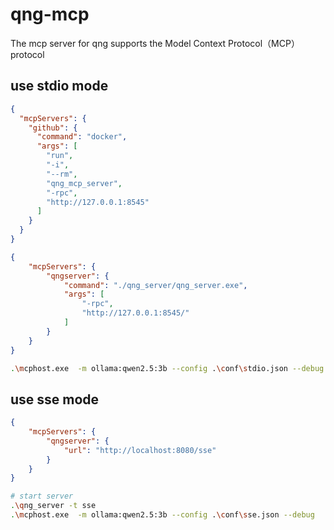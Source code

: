 # qng-mcp
The mcp server for qng supports the Model Context Protocol（MCP）protocol 


## use stdio mode

```json
{
  "mcpServers": {
    "github": {
      "command": "docker",
      "args": [
        "run",
        "-i",
        "--rm",
        "qng_mcp_server",
        "-rpc",
        "http://127.0.0.1:8545"
      ]
    }
  }
}
```

```json
{
    "mcpServers": {
        "qngserver": {
            "command": "./qng_server/qng_server.exe",
            "args": [
                "-rpc",
                "http://127.0.0.1:8545/"
            ]
        }
    }
}

```
```bash
.\mcphost.exe  -m ollama:qwen2.5:3b --config .\conf\stdio.json --debug
```
## use sse mode
```json
{
    "mcpServers": {
        "qngserver": {
            "url": "http://localhost:8080/sse"
        }
    }
}
```
```bash
# start server
.\qng_server -t sse
.\mcphost.exe  -m ollama:qwen2.5:3b --config .\conf\sse.json --debug
```
